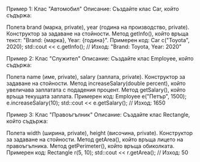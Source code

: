 Пример 1: Клас "Автомобил"
Описание:
Създайте клас Car, който съдържа:

Полета brand (марка, private), year (година на производство, private).
Конструктор за задаване на стойности.
Метод getInfo(), който връща текст: "Brand: {марка}, Year: {година}".
Примерен код:
Car c("Toyota", 2020);
std::cout << c.getInfo();
// Изход: "Brand: Toyota, Year: 2020"


Пример 2: Клас "Служител"
Описание:
Създайте клас Employee, който съдържа:

Полета name (име, private), salary (заплата, private).
Конструктор за задаване на стойности.
Метод increaseSalary(double percent), който увеличава заплатата с подадения процент.
Метод getSalary(), който връща текущата заплата.
Примерен код:
Employee e("Петър", 1500);
e.increaseSalary(10);
std::cout << e.getSalary();
// Изход: 1650


Пример 3: Клас "Правоъгълник"
Описание:
Създайте клас Rectangle, който съдържа:

Полета width (ширина, private), height (височина, private).
Конструктор за задаване на стойности.
Метод getArea(), който връща лицето на правоъгълника.
Метод getPerimeter(), който връща обиколката.
Примерен код:
Rectangle r(5, 10);
std::cout << r.getArea();
// Изход: 50
